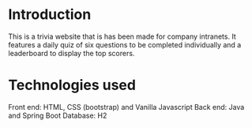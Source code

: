# Introduction

This is a trivia website that is has been made for company intranets. It features a daily quiz of six questions to be completed individually and a leaderboard to display the top scorers.

# Technologies used

Front end: HTML, CSS (bootstrap) and Vanilla Javascript
Back end: Java and Spring Boot
Database: H2

